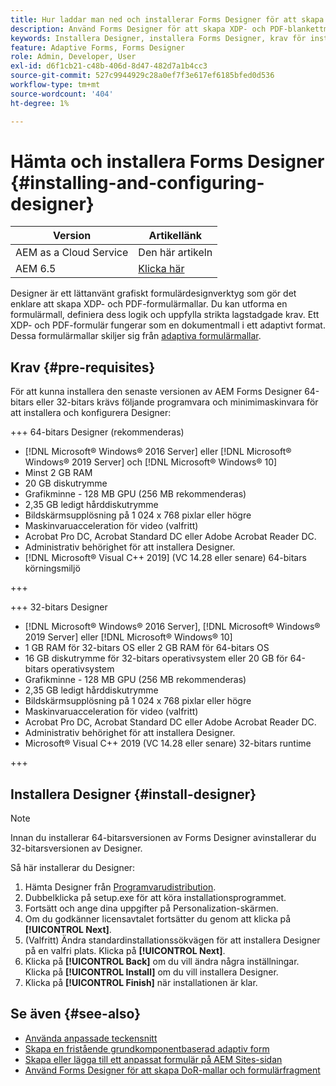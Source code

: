 ```yaml
---
title: Hur laddar man ned och installerar Forms Designer för att skapa dokumentmallar?
description: Använd Forms Designer för att skapa XDP- och PDF-blankettmallar som fungerar som mall för ett arkivdokument.
keywords: Installera Designer, installera Forms Designer, krav för installation av Forms Designer
feature: Adaptive Forms, Forms Designer
role: Admin, Developer, User
exl-id: d6f1cb21-c48b-406d-8d47-482d7a1b4cc3
source-git-commit: 527c9944929c28a0ef7f3e617ef6185bfed0d536
workflow-type: tm+mt
source-wordcount: '404'
ht-degree: 1%

---
```


# Hämta och installera Forms Designer {#installing-and-configuring-designer}

| Version | Artikellänk |
| -------- | ---------------------------- |
| AEM as a Cloud Service | Den här artikeln |
| AEM 6.5 | [Klicka här](https://experienceleague.adobe.com/docs/experience-manager-65/forms/install-aem-forms/jee-installation/installing-configuring-designer.html) |

Designer är ett lättanvänt grafiskt formulärdesignverktyg som gör det enklare att skapa XDP- och PDF-formulärmallar. Du kan utforma en formulärmall, definiera dess logik och uppfylla strikta lagstadgade krav. Ett XDP- och PDF-formulär fungerar som en dokumentmall i ett adaptivt format. Dessa formulärmallar skiljer sig från [adaptiva formulärmallar](template-editor.md).

## Krav {#pre-requisites}

För att kunna installera den senaste versionen av AEM Forms Designer 64-bitars eller 32-bitars krävs följande programvara och minimimaskinvara för att installera och konfigurera Designer:

+++ 64-bitars Designer (rekommenderas)

* [!DNL Microsoft® Windows® 2016 Server] eller [!DNL Microsoft® Windows® 2019 Server] och [!DNL Microsoft® Windows® 10]
* Minst 2 GB RAM
* 20 GB diskutrymme
* Grafikminne - 128 MB GPU (256 MB rekommenderas)
* 2,35 GB ledigt hårddiskutrymme
* Bildskärmsupplösning på 1 024 x 768 pixlar eller högre
* Maskinvaruacceleration för video (valfritt)
* Acrobat Pro DC, Acrobat Standard DC eller Adobe Acrobat Reader DC.
* Administrativ behörighet för att installera Designer.
* [!DNL Microsoft® Visual C++ 2019] (VC 14.28 eller senare) 64-bitars körningsmiljö

+++

+++ 32-bitars Designer

* [!DNL Microsoft® Windows® 2016 Server], [!DNL Microsoft® Windows® 2019 Server] eller [!DNL Microsoft® Windows® 10]
* 1 GB RAM för 32-bitars OS eller 2 GB RAM för 64-bitars OS
* 16 GB diskutrymme för 32-bitars operativsystem eller 20 GB för 64-bitars operativsystem
* Grafikminne - 128 MB GPU (256 MB rekommenderas)
* 2,35 GB ledigt hårddiskutrymme
* Bildskärmsupplösning på 1 024 x 768 pixlar eller högre
* Maskinvaruacceleration för video (valfritt)
* Acrobat Pro DC, Acrobat Standard DC eller Adobe Acrobat Reader DC.
* Administrativ behörighet för att installera Designer.
* Microsoft® Visual C++ 2019 (VC 14.28 eller senare) 32-bitars runtime

+++

## Installera Designer {#install-designer}

>[!NOTE]
>
> Innan du installerar 64-bitarsversionen av Forms Designer avinstallerar du 32-bitarsversionen av Designer.

Så här installerar du Designer:

1. Hämta Designer från [Programvarudistribution](https://experience.adobe.com/downloads).
1. Dubbelklicka på setup.exe för att köra installationsprogrammet.
1. Fortsätt och ange dina uppgifter på Personalization-skärmen.
1. Om du godkänner licensavtalet fortsätter du genom att klicka på **[!UICONTROL Next]**.
1. (Valfritt) Ändra standardinstallationssökvägen för att installera Designer på en valfri plats. Klicka på **[!UICONTROL Next]**.
1. Klicka på **[!UICONTROL Back]** om du vill ändra några inställningar. Klicka på **[!UICONTROL Install]** om du vill installera Designer.
1. Klicka på **[!UICONTROL Finish]** när installationen är klar.

## Se även {#see-also}

* [Använda anpassade teckensnitt](/help/forms/use-custom-fonts.md)
* [Skapa en fristående grundkomponentbaserad adaptiv form](/help/forms/creating-adaptive-form-core-components.md)
* [Skapa eller lägga till ett anpassat formulär på AEM Sites-sidan](/help/forms/create-or-add-an-adaptive-form-to-aem-sites-page.md)
* [Använd Forms Designer för att skapa DoR-mallar och formulärfragment](/help/forms/use-forms-designer.md)


<!--

>[!MORELIKETHIS]
>
>* [Use Forms Designer to create Document of Record (DoR) templates and form fragments](/help/forms/use-forms-designer.md)

-->